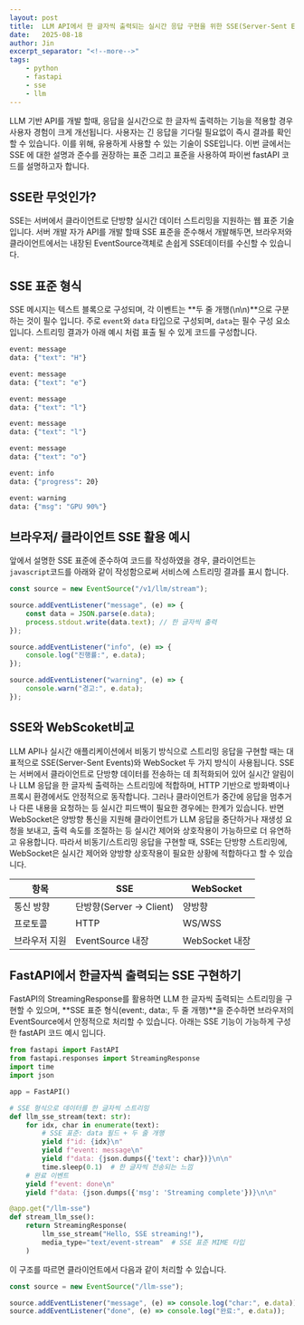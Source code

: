```yaml
---
layout: post
title:  LLM API에서 한 글자씩 출력되는 실시간 응답 구현을 위한 SSE(Server-Sent Events) 가이드
date:   2025-08-18
author: Jin
excerpt_separator: "<!--more-->"
tags:
    - python
    - fastapi
    - sse
    - llm
---
```

LLM 기반 API를 개발 할때, 응답을 실시간으로 한 글자씩 출력하는 기능을 적용할 경우 사용자 경험이 크게 개선됩니다. 사용자는 긴 응답을 기다릴 필요없이 즉시 결과를 확인할 수 있습니다. 이를 위해, 유용하게 사용할 수 있는 기술이 SSE입니다. 이번 글에서는 SSE 에 대한 설명과 준수를 권장하는 표준 그리고 표준을 사용하여 파이썬 fastAPI 코드를 설명하고자 합니다.
<!--more-->

## SSE란 무엇인가?
SSE는 서버에서 클라이언트로 단방향 실시간 데이터 스트리밍을 지원하는 웹 표준 기술입니다. 서버 개발 자가 API를 개발 할때 SSE 표준을 준수해서 개발해두면, 브라우저와 클라이언트에서는 내장된 EventSource객체로 손쉽게 SSE데이터를 수신할 수 있습니다.

## SSE 표준 형식
SSE 메시지는 텍스트 블록으로 구성되며, 각 이벤트는 **두 줄 개행(\n\n)**으로 구분하는 것이 필수 입니다. 주로 `event`와 `data` 타입으로 구성되며, `data`는 필수 구성 요소 입니다. 스트리밍 결과가 아래 예시 처럼 표출 될 수 있게 코드를 구성합니다.

```bash
event: message
data: {"text": "H"}

event: message
data: {"text": "e"}

event: message
data: {"text": "l"}

event: message
data: {"text": "l"}

event: message
data: {"text": "o"}

event: info
data: {"progress": 20}

event: warning
data: {"msg": "GPU 90%"}
```

## 브라우저/ 클라이언트 SSE 활용 예시
앞에서 설명한 SSE 표준에 준수하여 코드를 작성하였을 경우, 클라이언트는 `javascript`코드를 아래와 같이 작성함으로써 서비스에 스트리밍 결과를 표시 합니다.
```javascript
const source = new EventSource("/v1/llm/stream");

source.addEventListener("message", (e) => {
    const data = JSON.parse(e.data);
    process.stdout.write(data.text); // 한 글자씩 출력
});

source.addEventListener("info", (e) => {
    console.log("진행률:", e.data);
});

source.addEventListener("warning", (e) => {
    console.warn("경고:", e.data);
});
```
## SSE와 WebScoket비교
LLM API나 실시간 애플리케이션에서 비동기 방식으로 스트리밍 응답을 구현할 때는 대표적으로 SSE(Server-Sent Events)와 WebSocket 두 가지 방식이 사용됩니다. SSE는 서버에서 클라이언트로 단방향 데이터를 전송하는 데 최적화되어 있어 실시간 알림이나 LLM 응답을 한 글자씩 출력하는 스트리밍에 적합하며, HTTP 기반으로 방화벽이나 프록시 환경에서도 안정적으로 동작합니다. 그러나 클라이언트가 중간에 응답을 멈추거나 다른 내용을 요청하는 등 실시간 피드백이 필요한 경우에는 한계가 있습니다. 반면 WebSocket은 양방향 통신을 지원해 클라이언트가 LLM 응답을 중단하거나 재생성 요청을 보내고, 출력 속도를 조절하는 등 실시간 제어와 상호작용이 가능하므로 더 유연하고 유용합니다. 따라서 비동기/스트리밍 응답을 구현할 때, SSE는 단방향 스트리밍에, WebSocket은 실시간 제어와 양방향 상호작용이 필요한 상황에 적합하다고 할 수 있습니다.

|항목|SSE|WebSocket|
|---|---|---|
|통신 방향|단방향(Server → Client)|양방향|
|프로토콜|HTTP|WS/WSS|
|브라우저 지원|EventSource 내장|WebSocket 내장|

## FastAPI에서 한글자씩 출력되는 SSE 구현하기
FastAPI의 StreamingResponse를 활용하면 LLM 한 글자씩 출력되는 스트리밍을 구현할 수 있으며, **SSE 표준 형식(event:, data:, 두 줄 개행)**을 준수하면 브라우저의 EventSource에서 안정적으로 처리할 수 있습니다. 아래는 SSE 기능이 가능하게 구성한 fastAPI 코드 예시 입니다.
```python
from fastapi import FastAPI
from fastapi.responses import StreamingResponse
import time
import json

app = FastAPI()

# SSE 형식으로 데이터를 한 글자씩 스트리밍
def llm_sse_stream(text: str):
    for idx, char in enumerate(text):
        # SSE 표준: data 필드 + 두 줄 개행
        yield f"id: {idx}\n"
        yield f"event: message\n"
        yield f"data: {json.dumps({'text': char})}\n\n"
        time.sleep(0.1)  # 한 글자씩 전송되는 느낌
    # 완료 이벤트
    yield f"event: done\n"
    yield f"data: {json.dumps({'msg': 'Streaming complete'})}\n\n"

@app.get("/llm-sse")
def stream_llm_sse():
    return StreamingResponse(
        llm_sse_stream("Hello, SSE streaming!"),
        media_type="text/event-stream"  # SSE 표준 MIME 타입
    )

```

이 구조를 따르면 클라이언트에서 다음과 같이 처리할 수 있습니다.
```javascript
const source = new EventSource("/llm-sse");

source.addEventListener("message", (e) => console.log("char:", e.data));
source.addEventListener("done", (e) => console.log("완료:", e.data));
```